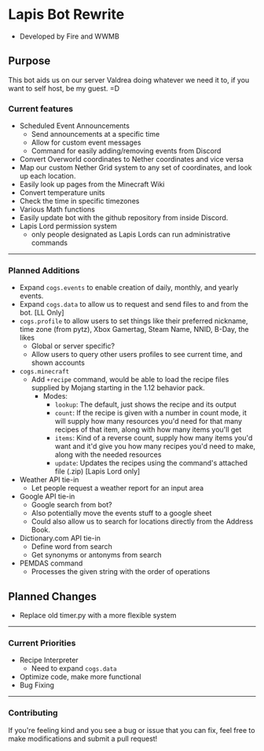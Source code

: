 # Lapis Bot Rewrite
* Developed by Fire and WWMB

## Purpose
This bot aids us on our server Valdrea doing whatever we need it to, if you want to self host, be my guest. =D

### Current features
* Scheduled Event Announcements
  * Send announcements at a specific time
  * Allow for custom event messages
  * Command for easily adding/removing events from Discord
* Convert Overworld coordinates to Nether coordinates and vice versa
* Map our custom Nether Grid system to any set of coordinates, and look up each location.
* Easily look up pages from the Minecraft Wiki
* Convert temperature units
* Check the time in specific timezones
* Various Math functions
* Easily update bot with the github repository from inside Discord.
* Lapis Lord permission system
  * only people designated as Lapis Lords can run administrative commands
___
### Planned Additions
* Expand `cogs.events` to enable creation of daily, monthly, and yearly events.
* Expand `cogs.data` to allow us to request and send files to and from the bot. [LL Only]
* `cogs.profile` to allow users to set things like their preferred nickname, time zone (from pytz), Xbox Gamertag, Steam Name, NNID, B-Day, the likes
  * Global or server specific?
  * Allow users to query other users profiles to see current time, and shown accounts
* `cogs.minecraft`
  * Add `+recipe` command, would be able to load the recipe files supplied by Mojang starting in the 1.12 behavior pack.
    * Modes:
      * `lookup`: The default, just shows the recipe and its output
      * `count`: If the recipe is given with a number in count mode, it will supply how many resources you'd need for that many recipes of that item, along with how many items you'll get
      * `items`: Kind of a reverse count, supply how many items you'd want and it'd give you how many recipes you'd need to make, along with the needed resources
      * `update`: Updates the recipes using the command's attached file (.zip) [Lapis Lord only]
* Weather API tie-in
  * Let people request a weather report for an input area
* Google API tie-in
  * Google search from bot?
  * Also potentially move the events stuff to a google sheet
  * Could also allow us to search for locations directly from the Address Book.
* Dictionary.com API tie-in
  * Define word from search
  * Get synonyms or antonyms from search
* PEMDAS command
  * Processes the given string with the order of operations
## Planned Changes
* Replace old timer.py with a more flexible system
___
### Current Priorities
* Recipe Interpreter
  * Need to expand `cogs.data`
* Optimize code, make more functional
* Bug Fixing
___
### Contributing
If you're feeling kind and you see a bug or issue that you can fix, feel free to make modifications and submit a pull request!
